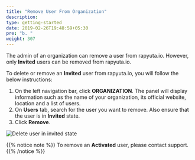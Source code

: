 ```yaml
---
title: "Remove User From Organization"
description:
type: getting-started
date: 2019-02-26T19:48:59+05:30
pre: "b. "
weight: 307
---
```

The admin of an organization can remove a user from rapyuta.io.
However, only **Invited** users can be removed from rapyuta.io.

To delete or remove an **Invited** user from rapyuta.io,
you will follow the below instructions:

1. On the left navigation bar, click **ORGANIZATION**. The panel will display information
   such as the name of your organization, its official website, location and a list of users.
2. On **Users** tab, search for the user you want to remove.
   Also ensure that the user is in **Invited** state.
3. Click **Remove**.

![Delete user in invited state](/images/getting-started/organization/delete-invited-usr.png?classes=border,shadow&width=50pc)

{{% notice note %}}
To remove an **Activated** user, please contact support.
{{% /notice %}}